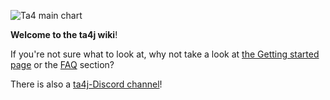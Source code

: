![Ta4 main chart](wiki/img/ta4j_main_chart.png)

**Welcome to the ta4j wiki**!

If you're not sure what to look at, why not take a look at [the Getting started page](Getting-started) or the [FAQ](FAQ.md) section? 

There is also a [ta4j-Discord channel](https://discord.gg/HX9MbWZ)!
